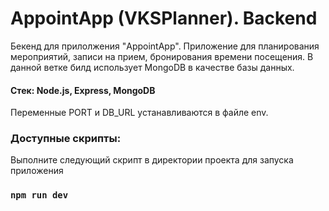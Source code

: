 # AppointApp (VKSPlanner). Backend

Бекенд для прилолжения "AppointApp".
Приложение для планирования мероприятий, записи на прием, бронирования времени посещения.
В данной ветке билд использует MongoDB в качестве базы данных.

#### Стек: Node.js, Express, MongoDB

Переменные PORT и DB_URL устанавливаются в файле env.

### Доступные скрипты:

Выполните следующий скрипт в директории проекта для запуска приложения

### `npm run dev`